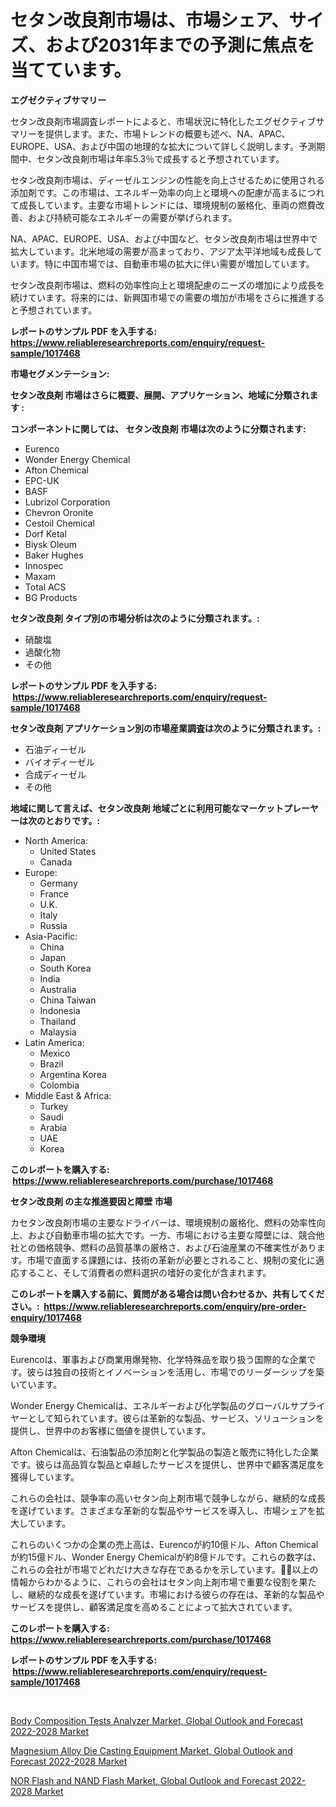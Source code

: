 <p><h1>セタン改良剤市場は、市場シェア、サイズ、および2031年までの予測に焦点を当てています。</h1></p><p><strong>エグゼクティブサマリー</strong></p>
<p><p>セタン改良剤市場調査レポートによると、市場状況に特化したエグゼクティブサマリーを提供します。また、市場トレンドの概要も述べ、NA、APAC、EUROPE、USA、および中国の地理的な拡大について詳しく説明します。予測期間中、セタン改良剤市場は年率5.3％で成長すると予想されています。</p><p>セタン改良剤市場は、ディーゼルエンジンの性能を向上させるために使用される添加剤です。この市場は、エネルギー効率の向上と環境への配慮が高まるにつれて成長しています。主要な市場トレンドには、環境規制の厳格化、車両の燃費改善、および持続可能なエネルギーの需要が挙げられます。</p><p>NA、APAC、EUROPE、USA、および中国など、セタン改良剤市場は世界中で拡大しています。北米地域の需要が高まっており、アジア太平洋地域も成長しています。特に中国市場では、自動車市場の拡大に伴い需要が増加しています。</p><p>セタン改良剤市場は、燃料の効率性向上と環境配慮のニーズの増加により成長を続けています。将来的には、新興国市場での需要の増加が市場をさらに推進すると予想されています。</p></p>
<p><strong>レポートのサンプル PDF を入手する: <a href="https://www.reliableresearchreports.com/enquiry/request-sample/1017468">https://www.reliableresearchreports.com/enquiry/request-sample/1017468</a></strong></p>
<p><strong>市場セグメンテーション:</strong></p>
<p><strong> セタン改良剤 市場はさらに概要、展開、アプリケーション、地域に分類されます :</strong></p>
<p><strong>コンポーネントに関しては、 セタン改良剤 市場は次のように分類されます: &nbsp;</strong></p>
<p><ul><li>Eurenco</li><li>Wonder Energy Chemical</li><li>Afton Chemical</li><li>EPC-UK</li><li>BASF</li><li>Lubrizol Corporation</li><li>Chevron Oronite</li><li>Cestoil Chemical</li><li>Dorf Ketal</li><li>Biysk Oleum</li><li>Baker Hughes</li><li>Innospec</li><li>Maxam</li><li>Total ACS</li><li>BG Products</li></ul></p>
<p><strong> セタン改良剤 タイプ別の市場分析は次のように分類されます。:</strong></p>
<p><ul><li>硝酸塩</li><li>過酸化物</li><li>その他</li></ul></p>
<p><strong>レポートのサンプル PDF を入手する: &nbsp;<a href="https://www.reliableresearchreports.com/enquiry/request-sample/1017468">https://www.reliableresearchreports.com/enquiry/request-sample/1017468</a></strong></p>
<p><strong> セタン改良剤 アプリケーション別の市場産業調査は次のように分類されます。:</strong></p>
<p><ul><li>石油ディーゼル</li><li>バイオディーゼル</li><li>合成ディーゼル</li><li>その他</li></ul></p>
<p><strong>地域に関して言えば、セタン改良剤 地域ごとに利用可能なマーケットプレーヤーは次のとおりです。:</strong></p>
<p><ul>
    <li>
        North America:
        <ul>
            <li>United States</li>
            <li>Canada</li>
        </ul>
    </li>
    <li>
        Europe:
        <ul>
            <li>Germany</li>
            <li>France</li>
            <li>U.K.</li>
            <li>Italy</li>
            <li>Russia</li>
        </ul>
    </li>
    <li>
        Asia-Pacific:
        <ul>
            <li>China</li>
            <li>Japan</li>
            <li>South Korea</li>
            <li>India</li>
            <li>Australia</li>
            <li>China Taiwan</li>
            <li>Indonesia</li>
            <li>Thailand</li>
            <li>Malaysia</li>
        </ul>
    </li>
    <li>
        Latin America:
        <ul>
            <li>Mexico</li>
            <li>Brazil</li>
            <li>Argentina Korea</li>
            <li>Colombia</li>
        </ul>
    </li>
    <li>
        Middle East & Africa:
        <ul>
            <li>Turkey</li>
            <li>Saudi</li>
            <li>Arabia</li>
            <li>UAE</li>
            <li>Korea</li>
        </ul>
    </li>
    </ul></p>
<p><strong>このレポートを購入する: &nbsp;<a href="https://www.reliableresearchreports.com/purchase/1017468">https://www.reliableresearchreports.com/purchase/1017468</a></strong></p>
<p><strong>セタン改良剤 の主な推進要因と障壁 市場</strong></p>
<p><p>カセタン改良剤市場の主要なドライバーは、環境規制の厳格化、燃料の効率性向上、および自動車市場の拡大です。一方、市場における主要な障壁には、競合他社との価格競争、燃料の品質基準の厳格さ、および石油産業の不確実性があります。市場で直面する課題には、技術の革新が必要とされること、規制の変化に適応すること、そして消費者の燃料選択の嗜好の変化が含まれます。</p></p>
<p><strong>このレポートを購入する前に、質問がある場合は問い合わせるか、共有してください。:&nbsp; <a href="https://www.reliableresearchreports.com/enquiry/pre-order-enquiry/1017468">https://www.reliableresearchreports.com/enquiry/pre-order-enquiry/1017468</a></strong></p>
<p><strong>競争環境</strong></p>
<p><p>Eurencoは、軍事および商業用爆発物、化学特殊品を取り扱う国際的な企業です。彼らは独自の技術とイノベーションを活用し、市場でのリーダーシップを築いています。</p><p>Wonder Energy Chemicalは、エネルギーおよび化学製品のグローバルサプライヤーとして知られています。彼らは革新的な製品、サービス、ソリューションを提供し、世界中のお客様に価値を提供しています。</p><p>Afton Chemicalは、石油製品の添加剤と化学製品の製造と販売に特化した企業です。彼らは高品質な製品と卓越したサービスを提供し、世界中で顧客満足度を獲得しています。</p><p>これらの会社は、競争率の高いセタン向上剤市場で競争しながら、継続的な成長を遂げています。さまざまな革新的な製品やサービスを導入し、市場シェアを拡大しています。</p><p>これらのいくつかの企業の売上高は、Eurencoが約10億ドル、Afton Chemicalが約15億ドル、Wonder Energy Chemicalが約8億ドルです。これらの数字は、これらの会社が市場でどれだけ大きな存在であるかを示しています。以上の情報からわかるように、これらの会社はセタン向上剤市場で重要な役割を果たし、継続的な成長を遂げています。市場における彼らの存在は、革新的な製品やサービスを提供し、顧客満足度を高めることによって拡大されています。</p></p>
<p><strong>このレポートを購入する: &nbsp; <a href="https://www.reliableresearchreports.com/purchase/1017468">https://www.reliableresearchreports.com/purchase/1017468</a></strong></p>
<p><strong>レポートのサンプル PDF を入手する: &nbsp;<a href="https://www.reliableresearchreports.com/enquiry/request-sample/1017468">https://www.reliableresearchreports.com/enquiry/request-sample/1017468</a></strong><strong></strong></p>
<p>&nbsp;</p>
<p><p><a href="https://view.publitas.com/reportprime-1/body-composition-tests-analyzer-market-global-outlook-and-forecast-2022-2028-market-size-share-trends-analysis-report-by-application-regional-outlook-competitive-strategies-and-segment-forecasts-2023-2030/">Body Composition Tests Analyzer Market, Global Outlook and Forecast 2022-2028 Market</a></p><p><a href="https://view.publitas.com/reportprime-1/magnesium-alloy-die-casting-equipment-market-global-outlook-and-forecast-2022-2028-market-challenges-opportunities-and-growth-drivers-and-major-market-players-forecasted-for-period-from-2023-2030/">Magnesium Alloy Die Casting Equipment Market, Global Outlook and Forecast 2022-2028 Market</a></p><p><a href="https://view.publitas.com/reportprime-1/nor-flash-and-nand-flash-market-global-outlook-and-forecast-2022-2028-market-size-growth-and-forecast-from-2023-2030/">NOR Flash and NAND Flash Market, Global Outlook and Forecast 2022-2028 Market</a></p></p>